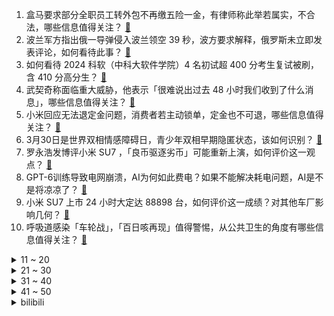 1. 盒马要求部分全职员工转外包不再缴五险一金，有律师称此举若属实，不合法，哪些信息值得关注？ [:link:](https://www.zhihu.com/question/650735208)
2. 波兰军方指出俄一导弹侵入波兰领空 39 秒，波方要求解释，俄罗斯未立即发表评论，如何看待此事？ [:link:](https://www.zhihu.com/question/650028063)
3. 如何看待 2024 科软（中科大软件学院）4 名初试超 400 分考生复试被刷，含 410 分高分生？ [:link:](https://www.zhihu.com/question/650357745)
4. 武契奇称面临重大威胁，他表示「很难说出过去 48 小时我们收到了什么消息」，哪些信息值得关注？ [:link:](https://www.zhihu.com/question/650416697)
5. 小米回应无法退定金问题，消费者若主动锁单，定金也不可退，哪些信息值得关注？ [:link:](https://www.zhihu.com/question/650685822)
6. 3月30日是世界双相情感障碍日，青少年双相早期隐匿状态，该如何识别？ [:link:](https://www.zhihu.com/question/650552843)
7. 罗永浩发博评小米 SU7 ，「良币驱逐劣币」可能重新上演，如何评价这一观点？ [:link:](https://www.zhihu.com/question/650769691)
8. GPT-6训练导致电网崩溃，AI为何如此费电？如果不能解决耗电问题，AI是不是将凉凉了？ [:link:](https://www.zhihu.com/question/650498299)
9. 小米 SU7 上市 24 小时大定达 88898 台，如何评价这一成绩？对其他车厂影响几何？ [:link:](https://www.zhihu.com/question/650788805)
10. 呼吸道感染「车轮战」，「百日咳再现」值得警惕，从公共卫生的角度有哪些信息值得关注？ [:link:](https://www.zhihu.com/question/650561646)
<details>
<summary>11 ~ 20</summary>

11. 甘肃杀害 8 岁邻居的 13 岁男孩被提起公诉，如何从法律角度解读？ [:link:](https://www.zhihu.com/question/650778898)
12. 有没有让自己很难忘的一个人或一件事？ [:link:](https://www.zhihu.com/question/614825950)
13. 春天来了，可以分享一下你们拍到的美景吗? [:link:](https://www.zhihu.com/question/451612379)
14. 为什么物理里面使用导数而不是左导数？ [:link:](https://www.zhihu.com/question/649174867)
15. 从进化的角度看，鸡是最成功的鸟类/恐龙吗？ [:link:](https://www.zhihu.com/question/639483622)
16. 带“红”字的诗句有哪些？ [:link:](https://www.zhihu.com/question/650789491)
17. 男的愿意娶你就是真爱吗？ [:link:](https://www.zhihu.com/question/646052702)
18. 华为发布 2023 年年报，全球销售收入 7042 亿元，净利润 870 亿元，还有哪些信息值得关注？ [:link:](https://www.zhihu.com/question/650734515)
19. 为什么人要在最青春美好的年纪拼命工作，垂垂老矣的时候才拖着残破的身体「享受」？有什么办法破解吗？ [:link:](https://www.zhihu.com/question/650272715)
20. 蚂蚁集团杭州退地，周边房价直降 2 万仍无人问津，哪些信息值得关注？ [:link:](https://www.zhihu.com/question/650628876)
</details>
<details>
<summary>21 ~ 30</summary>

21. 如何评价《崩坏：星穹铁道》2.1 版本的新四星角色「加拉赫」？ [:link:](https://www.zhihu.com/question/650358156)
22. 雷军称「小米 SU7 顶配版原定价 35 万元，车企降价把我们搞蒙了，最终下调了售价」，透露哪些信息？ [:link:](https://www.zhihu.com/question/650630572)
23. 为什么郭靖自始至终没有武器？ [:link:](https://www.zhihu.com/question/301685207)
24. 现阶段的AIPC实机表现如何？酷睿Ultra笔记本值得入手么? [:link:](https://www.zhihu.com/question/648337534)
25. 饭前运动好？还是饭后运动好？ [:link:](https://www.zhihu.com/question/650740621)
26. 仁川冠军赛，樊振东3：0松岛辉空，如何评价这场比赛？ [:link:](https://www.zhihu.com/question/650629204)
27. 猫猫小时候，和长大后的颜值差异有多大？ [:link:](https://www.zhihu.com/question/646471818)
28. 写文章难开头怎么办? [:link:](https://www.zhihu.com/question/650148297)
29. 如何从心理学的角度，看待孩子的「厌学情绪」？作为家长，如何正确引导？ [:link:](https://www.zhihu.com/question/650707994)
30. 如何评价《崩坏：星穹铁道》2.1新活动「杯中逸事」？ [:link:](https://www.zhihu.com/question/650666730)
</details>
<details>
<summary>31 ~ 40</summary>

31. 为什么windows的arm版没有被广泛使用？ [:link:](https://www.zhihu.com/question/649792756)
32. 摸鱼是「剥削」了老板还是「剥削」了认真工作的同事? [:link:](https://www.zhihu.com/question/649420905)
33. 如何让10岁的孩子对历史感兴趣，有哪些必读书推荐？ [:link:](https://www.zhihu.com/question/650683749)
34. 如何从心理学角度，看待「孩子越来越需要家长的认同」？作为家长，如何正确沟通？ [:link:](https://www.zhihu.com/question/649386653)
35. 六千预算装机是选i5-12600KF好还是5700X3D好？这个预算能配一套还不错的主机吗? [:link:](https://www.zhihu.com/question/648175551)
36. 日本 2024 财年防卫预算超 7.9 万亿日元，增加约 16.6% ，再创新高，透露了哪些信号？ [:link:](https://www.zhihu.com/question/650679540)
37. 奥巴马、克林顿与拜登在筹款活动中同台，特朗普团队称下一次特朗普会搞一个更大的募资活动，如何看待此事？ [:link:](https://www.zhihu.com/question/650733006)
38. 万科 2023 年将不派发股息，系万科上市以来首次不分红，董秘称投资人在分红上存在分歧，透露哪些信息？ [:link:](https://www.zhihu.com/question/650683287)
39. 特斯拉跌超 2%，此前连涨三日，有机构下调目标价，称看不到增长希望，哪些信息值得关注？ [:link:](https://www.zhihu.com/question/650630561)
40. 电商以笔记形式变相发布商业广告，上海将制定规范互联网「种草」行为指引，将产生哪些影响？ [:link:](https://www.zhihu.com/question/650714057)
</details>
<details>
<summary>41 ~ 50</summary>

41. 中国黄金在北京、焦作两家加盟店被曝人去店空，消费者寄存的黄金也「消失」，如何看待此事？谁需对此负责？ [:link:](https://www.zhihu.com/question/650676710)
42. 碧桂园公告 2023 年度业绩延迟发布，董事会会议延期，股票或将停牌，哪些信息值得关注？ [:link:](https://www.zhihu.com/question/650668790)
43. 万科去年净利润下降，高管自愿降薪，郁亮曾月薪 100 万元，降至税前 1 万元，哪些信息值得关注？ [:link:](https://www.zhihu.com/question/650696927)
44. 不提「辣」字，怎么形容某个事物很辣？ [:link:](https://www.zhihu.com/question/649692973)
45. 如何看待新能源车频繁发生的自燃现象？如今的新能源车，电池还安全吗？你还敢买吗，为什么？ [:link:](https://www.zhihu.com/question/646551076)
46. 金价又涨了！3 月 28 日，国际金价连续第二日创下收盘历史新高，哪些信息值得关注？ [:link:](https://www.zhihu.com/question/650683904)
47. Simulink搭建的控制算法如何变成真正的控制器？ [:link:](https://www.zhihu.com/question/549016621)
48. 怎么评价《代号鸢》的女主形象? [:link:](https://www.zhihu.com/question/602629413)
49. 有哪些品牌型号好吃的生抽酱油，各有什么特点？ [:link:](https://www.zhihu.com/question/21393191)
50. 如何横向对比《原神》的女士与星铁的冥火大公？ [:link:](https://www.zhihu.com/question/650716392)
</details><details>
<summary>bilibili</summary>

</details>